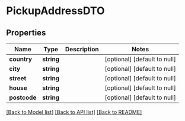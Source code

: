 # PickupAddressDTO

## Properties
Name | Type | Description | Notes
------------ | ------------- | ------------- | -------------
**country** | **string** |  | [optional] [default to null]
**city** | **string** |  | [optional] [default to null]
**street** | **string** |  | [optional] [default to null]
**house** | **string** |  | [optional] [default to null]
**postcode** | **string** |  | [optional] [default to null]

[[Back to Model list]](../README.md#documentation-for-models) [[Back to API list]](../README.md#documentation-for-api-endpoints) [[Back to README]](../README.md)


